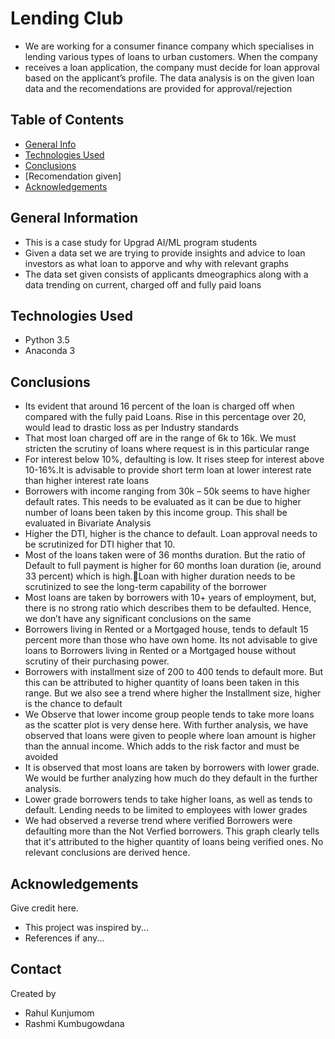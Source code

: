 # Lending Club
* We are working for a consumer finance company which specialises in lending various types of loans to urban customers. When the company
* receives a loan application, the company must decide for loan approval based on the applicant’s profile. The data analysis is on the given loan data and the recomendations are provided for approval/rejection


## Table of Contents
* [General Info](#general-information)
* [Technologies Used](#technologies-used)
* [Conclusions](#conclusions)
* [Recomendation given] 
* [Acknowledgements](#acknowledgements)


## General Information
- This is a case study for Upgrad AI/ML program students 
- Given a data set we are trying to provide insights and advice to loan investors as what loan to apporve and why with relevant graphs
- The data set given consists of applicants dmeographics along with a data trending on current, charged off and fully paid loans 


## Technologies Used
- Python 3.5
- Anaconda 3

## Conclusions
- Its evident that around 16 percent of the loan is charged off when compared with the fully paid Loans.  Rise in this percentage over 20, would lead to drastic loss as per Industry standards
- That most loan charged off are in the range of 6k to 16k. We must stricten the scrutiny of loans where request is in this particular range
-  For interest below 10%,  defaulting is low. It rises steep for interest above 10-16%.It is advisable to provide short term loan at lower interest rate than higher interest rate loans
- Borrowers with income ranging from 30k – 50k seems to have higher default rates. This needs to be evaluated as it can be due to higher number of loans been taken by this income group. This shall be evaluated in Bivariate Analysis
- Higher the DTI, higher is the chance to default. Loan approval needs to be scrutinized for DTI higher that 10.
- Most of the loans taken were of 36 months duration. But the ratio of Default to full payment is higher for 60 months loan duration (ie, around 33 percent) which is high.Loan with higher duration needs to be scrutinized to see the long-term capability of the borrower
- Most loans are taken by borrowers with 10+ years of employment, but, there is no strong ratio which describes them to be defaulted. Hence, we don’t have any significant conclusions on the same
- Borrowers living in Rented or a Mortgaged house, tends to default 15 percent more than those who have own home. Its not advisable to give loans to Borrowers living in Rented or a Mortgaged house without scrutiny of their purchasing power.
- Borrowers with installment size of 200 to 400 tends to default more. But this can be attributed to higher quantity of loans been taken in this range. But we also see a trend where higher the Installment size, higher is the chance to default  
- We Observe that lower income group people tends to take more loans as the scatter plot is very dense here. With further analysis, we have observed that loans were given to people where loan amount is higher than the annual income. Which adds to the risk factor and must be avoided
- It is observed that most loans are taken by borrowers with lower grade. We would be further analyzing how much do they default in the further analysis.
- Lower grade borrowers tends to take higher loans, as well as tends to default. Lending needs to be limited to employees with lower grades
- We had observed a reverse trend where verified Borrowers were defaulting more than the Not Verfied borrowers. This graph clearly tells that it's attributed to the higher quantity of loans being verified ones. No relevant conclusions are derived hence.



## Acknowledgements
Give credit here.
- This project was inspired by...
- References if any...



## Contact
Created by 
- Rahul Kunjumom
- Rashmi Kumbugowdana


